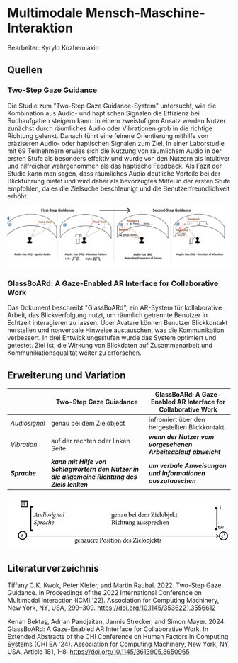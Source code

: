 # Multimodale Mensch-Maschine-Interaktion

Bearbeiter: Kyrylo Kozhemiakin

## Quellen

### Two-Step Gaze Guidance

Die Studie zum "Two-Step Gaze Guidance-System" untersucht, wie die Kombination aus Audio- und haptischen Signalen die Effizienz bei Suchaufgaben steigern kann. In einem zweistufigen Ansatz werden Nutzer zunächst durch räumliches Audio oder Vibrationen grob in die richtige Richtung gelenkt. Danach führt eine feinere Orientierung mithilfe von präziseren Audio- oder haptischen Signalen zum Ziel. In einer Laborstudie mit 69 Teilnehmern erwies sich die Nutzung von räumlichem Audio in der ersten Stufe als besonders effektiv und wurde von den Nutzern als intuitiver und hilfreicher wahrgenommen als das haptische Feedback. Als Fazit der Studie kann man sagen, dass räumliches Audio  deutliche Vorteile bei der Blickführung bietet und wird daher als bevorzugtes Mittel in der ersten Stufe empfohlen, da es die Zielsuche beschleunigt und die Benutzerfreundlichkeit erhöht.

![Abbildung einer multimodalen Interaktion mit Blick und ...](img/Heading_Picture_x3.png)

### GlassBoARd: A Gaze-Enabled AR Interface for Collaborative Work

Das Dokument beschreibt "GlassBoARd", ein AR-System für kollaborative Arbeit, das Blickverfolgung nutzt, um räumlich getrennte Benutzer in Echtzeit interagieren zu lassen. Über Avatare können Benutzer Blickkontakt herstellen und nonverbale Hinweise austauschen, was die Kommunikation verbessert. In drei Entwicklungsstufen wurde das System optimiert und getestet. Ziel ist, die Wirkung von Blickdaten auf Zusammenarbeit und Kommunikationsqualität weiter zu erforschen.

## Erweiterung und Variation

| | Two-Step Gaze Guiadance | GlassBoARd: A Gaze-Enabled AR Interface for Collaborative Work |
| --- | ---- | --- |
| _Audiosignal_ | genau bei dem Zielobject | infromiert über den hergestellten Blickkontakt
| _Vibration_ | auf der rechten oder linken Seite | _**wenn der Nutzer vom vorgesehenen Arbeitsablauf abweicht**_
| _**Sprache**_ | _**kann mit Hilfe von Schlagwörtern den Nutzer in die allgemeine Richtung des Ziels lenken**_ | _**um verbale Anweisungen und Informationen auszutauschen**_


![Abbildung des CARE-Modells](img/care_model_sprache.png)

## Literaturverzeichnis

Tiffany C.K. Kwok, Peter Kiefer, and Martin Raubal. 2022. Two-Step Gaze Guidance. In Proceedings of 
the 2022 International Conference on Multimodal Interaction (ICMI '22). Association for Computing 
Machinery, New York, NY, USA, 299–309.
https://doi.org/10.1145/3536221.3556612

Kenan Bektaş, Adrian Pandjaitan, Jannis Strecker, and Simon Mayer. 2024. GlassBoARd: A Gaze-Enabled AR Interface for Collaborative Work. In Extended Abstracts of the CHI Conference on Human Factors in Computing Systems (CHI EA '24). Association for Computing Machinery, New York, NY, USA, Article 181, 1–8. 
https://doi.org/10.1145/3613905.3650965
